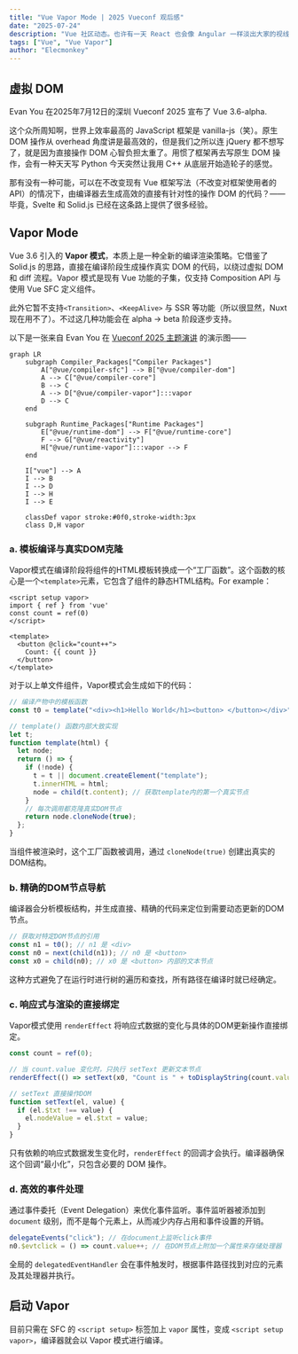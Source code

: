 ```yaml
---
title: "Vue Vapor Mode | 2025 Vueconf 观后感"
date: "2025-07-24"
description: "Vue 社区动态。也许有一天 React 也会像 Angular 一样淡出大家的视线，谁知道呢？"
tags: ["Vue", "Vue Vapor"]
author: "Elecmonkey"
---
```


## 虚拟 DOM

Evan You 在2025年7月12日的深圳 Vueconf 2025 宣布了 Vue 3.6-alpha.

这个众所周知啊，世界上效率最高的 JavaScript 框架是 vanilla-js（笑）。原生 DOM 操作从 overhead 角度讲是最高效的，但是我们之所以连 jQuery 都不想写了，就是因为直接操作 DOM 心智负担太重了。用惯了框架再去写原生 DOM 操作，会有一种天天写 Python 今天突然让我用 C++ 从底层开始造轮子的感觉。

那有没有一种可能，可以在不改变现有 Vue 框架写法（不改变对框架使用者的API）的情况下，由编译器去生成高效的直接有针对性的操作 DOM 的代码？——毕竟，Svelte 和 Solid.js 已经在这条路上提供了很多经验。

## Vapor Mode

Vue 3.6 引入的 **Vapor 模式**，本质上是一种全新的编译渲染策略。它借鉴了 Solid.js 的思路，直接在编译阶段生成操作真实 DOM 的代码，以绕过虚拟 DOM 和 diff 流程。Vapor 模式是现有 Vue 功能的子集，仅支持 Composition API 与使用 Vue SFC 定义组件。

此外它暂不支持`<Transition>`、`<KeepAlive>` 与 SSR 等功能（所以很显然，Nuxt 现在用不了）。不过这几种功能会在 alpha -> beta 阶段逐步支持。

以下是一张来自 Evan You 在 [Vueconf 2025 主题演讲](https://www.bilibili.com/video/BV1fyu9zsEAf/) 的演示图——

```mermaid
graph LR
    subgraph Compiler_Packages["Compiler Packages"]
        A["@vue/compiler-sfc"] --> B["@vue/compiler-dom"]
        A --> C["@vue/compiler-core"]
        B --> C
        A --> D["@vue/compiler-vapor"]:::vapor
        D --> C
    end

    subgraph Runtime_Packages["Runtime Packages"]
        E["@vue/runtime-dom"] --> F["@vue/runtime-core"]
        F --> G["@vue/reactivity"]
        H["@vue/runtime-vapor"]:::vapor --> F
    end

    I["vue"] --> A
    I --> B
    I --> D
    I --> H
    I --> E

    classDef vapor stroke:#0f0,stroke-width:3px
    class D,H vapor
```

### a. 模板编译与真实DOM克隆

Vapor模式在编译阶段将组件的HTML模板转换成一个“工厂函数”。这个函数的核心是一个`<template>`元素，它包含了组件的静态HTML结构。For example：

```vue
<script setup vapor>
import { ref } from 'vue'
const count = ref(0)
</script>

<template>
  <button @click="count++">
    Count: {{ count }}
  </button>
</template>
```

对于以上单文件组件，Vapor模式会生成如下的代码：

```javascript
// 编译产物中的模板函数
const t0 = template("<div><h1>Hello World</h1><button> </button></div>");

// template() 函数内部大致实现
let t;
function template(html) {
  let node;
  return () => {
    if (!node) {
      t = t || document.createElement("template");
      t.innerHTML = html;
      node = child(t.content); // 获取template内的第一个真实节点
    }
    // 每次调用都克隆真实DOM节点
    return node.cloneNode(true);
  };
}
```
当组件被渲染时，这个工厂函数被调用，通过 `cloneNode(true)` 创建出真实的DOM结构。

### b. 精确的DOM节点导航

编译器会分析模板结构，并生成直接、精确的代码来定位到需要动态更新的DOM节点。

```javascript
// 获取对特定DOM节点的引用
const n1 = t0(); // n1 是 <div>
const n0 = next(child(n1)); // n0 是 <button>
const x0 = child(n0); // x0 是 <button> 内部的文本节点
```
这种方式避免了在运行时进行树的遍历和查找，所有路径在编译时就已经确定。

### c. 响应式与渲染的直接绑定

Vapor模式使用 `renderEffect` 将响应式数据的变化与具体的DOM更新操作直接绑定。

```javascript
const count = ref(0);

// 当 count.value 变化时，只执行 setText 更新文本节点
renderEffect(() => setText(x0, "Count is " + toDisplayString(count.value)));

// setText 直接操作DOM
function setText(el, value) {
  if (el.$txt !== value) {
    el.nodeValue = el.$txt = value;
  }
}
```

只有依赖的响应式数据发生变化时，`renderEffect` 的回调才会执行。编译器确保这个回调“最小化”，只包含必要的 DOM 操作。

### d. 高效的事件处理

通过事件委托（Event Delegation）来优化事件监听。事件监听器被添加到 `document` 级别，而不是每个元素上，从而减少内存占用和事件设置的开销。

```javascript
delegateEvents("click"); // 在document上监听click事件
n0.$evtclick = () => count.value++; // 在DOM节点上附加一个属性来存储处理器
```
全局的 `delegatedEventHandler` 会在事件触发时，根据事件路径找到对应的元素及其处理器并执行。

## 启动 Vapor

目前只需在 SFC 的 `<script setup>` 标签加上 `vapor` 属性，变成 `<script setup vapor>`，编译器就会以 Vapor 模式进行编译。
